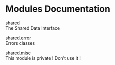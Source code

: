 # Modules Documentation

[shared](https://github.com/pyrustic/shared/blob/master/docs/modules/content/shared/README.md#module-overview)
<br>
The Shared Data Interface


[shared.error](https://github.com/pyrustic/shared/blob/master/docs/modules/content/shared.error/README.md#module-overview)
<br>
Errors classes


[shared.misc](https://github.com/pyrustic/shared/blob/master/docs/modules/content/shared.misc/README.md#module-overview)
<br>
This module is private ! Don't use it !


